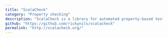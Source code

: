 ```yaml
---
title: "ScalaCheck"
category: "Property checking"
description: "ScalaCheck is a library for automated property-based testing. It contains generators for randomized test data and combinators for properties."
github: "https://github.com/rickynils/scalacheck"
permalink: "http://scalacheck.org/"
---
```

